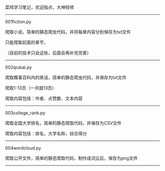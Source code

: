 菜鸡学习笔记，欢迎指点，大神轻喷

----------------------------------------------------------



001fiction.py

爬取小说，简单的静态爬虫代码，并将每章内容分别保存为txt文件

只能爬取前面的章节，

（目前的技术只会这些，后面会再补充完善）

----------------------------------------------------------

002qiubai.py

爬取糗事百科内的笑话，简单的静态爬虫代码，并保存为txt文件

爬取1-13页（一共就13页）

爬取内容包括：作者、点赞数、文本内容

----------------------------------------------------------

003college_rank.py

爬取全国大学排名，简单的静态爬取代码，并保存为CSV文件

爬取内容包括：排名，大学名称，综合得分

----------------------------------------------------------

004wordcloud.py

爬取公开文件，简单的静态爬取代码，制作成词云后，保存为png文件

----------------------------------------------------------
